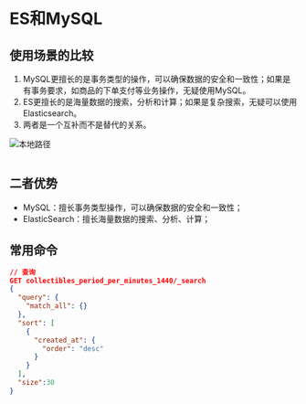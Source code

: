 
# ES和MySQL

## 使用场景的比较

1. MySQL更擅长的是事务类型的操作，可以确保数据的安全和一致性；如果是有事务要求，如商品的下单支付等业务操作，无疑使用MySQL。
2. ES更擅长的是海量数据的搜索，分析和计算；如果是复杂搜索，无疑可以使用Elasticsearch。
3. 两者是一个互补而不是替代的关系。

![本地路径](../img/es_mysql.png)

```

```

## 二者优势

- MySQL：擅长事务类型操作，可以确保数据的安全和一致性；
- ElasticSearch：擅长海量数据的搜索、分析、计算；

## 常用命令

```json
// 查询
GET collectibles_period_per_minutes_1440/_search
{
  "query": {
    "match_all": {}
  },
  "sort": [
    {
      "created_at": {
        "order": "desc"
      }
    }
  ],
  "size":30
}
```
